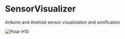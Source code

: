 # SensorVisualizer
Arduino and Android sensor visualization and sonification

![Polar H10](/Screenshots/polar-h10.png?raw=true "Polar H10")
